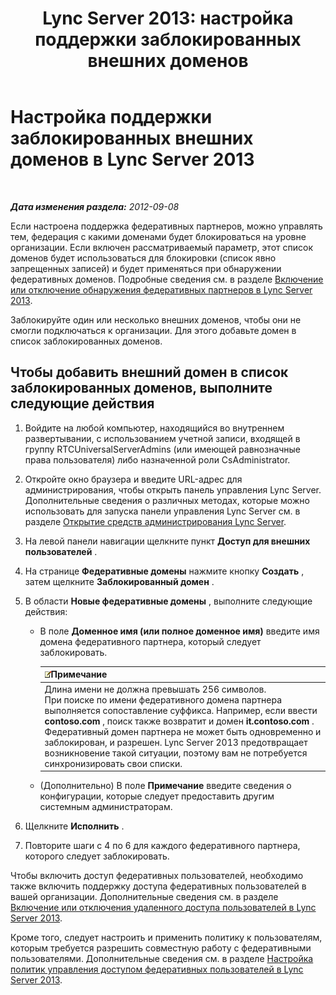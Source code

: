 ﻿---
title: 'Lync Server 2013: настройка поддержки заблокированных внешних доменов'
TOCTitle: Настройка поддержки заблокированных внешних доменов
ms:assetid: 49103138-e1ab-42bf-91aa-57cf23bbf260
ms:mtpsurl: https://technet.microsoft.com/ru-ru/library/JJ619176(v=OCS.15)
ms:contentKeyID: 49309662
ms.date: 05/19/2016
mtps_version: v=OCS.15
ms.translationtype: HT
---

# Настройка поддержки заблокированных внешних доменов в Lync Server 2013

 

_**Дата изменения раздела:** 2012-09-08_

Если настроена поддержка федеративных партнеров, можно управлять тем, федерация с какими доменами будет блокироваться на уровне организации. Если включен рассматриваемый параметр, этот список доменов будет использоваться для блокировки (список явно запрещенных записей) и будет применяться при обнаружении федеративных доменов. Подробные сведения см. в разделе [Включение или отключение обнаружения федеративных партнеров в Lync Server 2013](lync-server-2013-enable-or-disable-discovery-of-federation-partners.md).

Заблокируйте один или несколько внешних доменов, чтобы они не смогли подключаться к организации. Для этого добавьте домен в список заблокированных доменов.

## Чтобы добавить внешний домен в список заблокированных доменов, выполните следующие действия

1.  Войдите на любой компьютер, находящийся во внутреннем развертывании, с использованием учетной записи, входящей в группу RTCUniversalServerAdmins (или имеющей равнозначные права пользователя) либо назначенной роли CsAdministrator.

2.  Откройте окно браузера и введите URL-адрес для администрирования, чтобы открыть панель управления Lync Server. Дополнительные сведения о различных методах, которые можно использовать для запуска панели управления Lync Server см. в разделе [Открытие средств администрирования Lync Server](lync-server-2013-open-lync-server-administrative-tools.md).

3.  На левой панели навигации щелкните пункт **Доступ для внешних пользователей** .

4.  На странице **Федеративные домены** нажмите кнопку **Создать** , затем щелкните **Заблокированный домен** .

5.  В области **Новые федеративные домены** , выполните следующие действия:
    
      - В поле **Доменное имя (или полное доменное имя)** введите имя домена федеративного партнера, который следует заблокировать.
        
        <table>
        <thead>
        <tr class="header">
        <th><img src="images/Gg398412.note(OCS.15).gif" title="note" alt="note" />Примечание</th>
        </tr>
        </thead>
        <tbody>
        <tr class="odd">
        <td>Длина имени не должна превышать 256 символов.<br />
        При поиске по имени федеративного домена партнера выполняется сопоставление суффикса. Например, если ввести <strong>contoso.com</strong> , поиск также возвратит и домен <strong>it.contoso.com</strong> .<br />
        Федеративный домен партнера не может быть одновременно и заблокирован, и разрешен. Lync Server 2013 предотвращает возникновение такой ситуации, поэтому вам не потребуется синхронизировать свои списки.</td>
        </tr>
        </tbody>
        </table>
    
      - (Дополнительно) В поле **Примечание** введите сведения о конфигурации, которые следует предоставить другим системным администраторам.

6.  Щелкните **Исполнить** .

7.  Повторите шаги с 4 по 6 для каждого федеративного партнера, которого следует заблокировать.

Чтобы включить доступ федеративных пользователей, необходимо также включить поддержку доступа федеративных пользователей в вашей организации. Дополнительные сведения см. в разделе [Включение или отключения удаленного доступа пользователей в Lync Server 2013](lync-server-2013-enable-or-disable-remote-user-access.md).

Кроме того, следует настроить и применить политику к пользователям, которым требуется разрешить совместную работу с федеративными пользователями. Дополнительные сведения см. в разделе [Настройка политик управления доступом федеративных пользователей в Lync Server 2013](lync-server-2013-configure-policies-to-control-federated-user-access.md).

